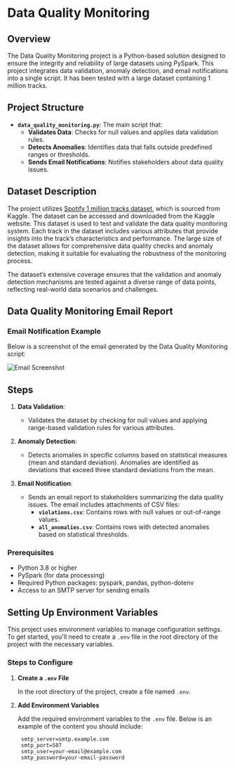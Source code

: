 # Data Quality Monitoring

## Overview

The Data Quality Monitoring project is a Python-based solution designed to ensure the integrity and reliability of large datasets using PySpark. This project integrates data validation, anomaly detection, and email notifications into a single script. It has been tested with a large dataset containing 1 million tracks.

## Project Structure

- **`data_quality_monitoring.py`**: The main script that:
  - **Validates Data**: Checks for null values and applies data validation rules.
  - **Detects Anomalies**: Identifies data that falls outside predefined ranges or thresholds.
  - **Sends Email Notifications**: Notifies stakeholders about data quality issues.


## Dataset Description

The project utilizes [Spotify 1 million tracks dataset](https://www.kaggle.com/datasets/amitanshjoshi/spotify-1million-tracks), which is sourced from Kaggle. The dataset can be accessed and downloaded from the Kaggle website. 
This dataset is used to test and validate the data quality monitoring system. Each track in the dataset includes various attributes that provide insights into the track’s characteristics and performance. The large size of the dataset allows for comprehensive data quality checks and anomaly detection, making it suitable for evaluating the robustness of the monitoring process.

The dataset’s extensive coverage ensures that the validation and anomaly detection mechanisms are tested against a diverse range of data points, reflecting real-world data scenarios and challenges.

## Data Quality Monitoring Email Report

### Email Notification Example

Below is a screenshot of the email generated by the Data Quality Monitoring script:

![Email Screenshot](data_quality_monitoring/email_screen.png)



## Steps

1. **Data Validation**:
   - Validates the dataset by checking for null values and applying range-based validation rules for various attributes.

2. **Anomaly Detection**:
   - Detects anomalies in specific columns based on statistical measures (mean and standard deviation). Anomalies are identified as deviations that exceed three standard deviations from the mean.

3. **Email Notification**:
   - Sends an email report to stakeholders summarizing the data quality issues. The email includes attachments of CSV files:
     - **`violations.csv`**: Contains rows with null values or out-of-range values.
     - **`all_anomalies.csv`**: Contains rows with detected anomalies based on statistical thresholds.

### Prerequisites

- Python 3.8 or higher
- PySpark (for data processing)
- Required Python packages: pyspark, pandas, python-dotenv
- Access to an SMTP server for sending emails

## Setting Up Environment Variables

This project uses environment variables to manage configuration settings. To get started, you'll need to create a `.env` file in the root directory of the project with the necessary variables.

### Steps to Configure

1. **Create a `.env` File**

   In the root directory of the project, create a file named `.env`.

2. **Add Environment Variables**

   Add the required environment variables to the `.env` file. Below is an example of the content you should include:

   ```env
    smtp_server=smtp.example.com
    smtp_port=587
    smtp_user=your-email@example.com
    smtp_password=your-email-password


